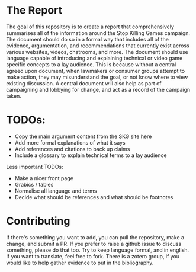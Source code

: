 # The Report
The goal of this repository is to create a report that comprehensively summarises all of the information around the Stop Killing Games campaign.
The document should do so in a formal way that includes all of the evidence, argumentation, and recommendations that currently exist across various websites, videos, chatrooms, and more.
The document should use language capable of  introducing and explaining technical or video game specific concepts to a lay audience.
This is because without a central agreed upon document, when lawmakers or consumer groups attempt to make action, they may misunderstand the goal, or not know where to view existing discussion.
A central document will also help as part of campaigning and lobbying for change, and act as a record of the campaign taken.

# TODOs:
* Copy the main argument content from the SKG site here
* Add more formal explanations of what it says
* Add references and citations to back up claims
* Include a glossary to explain technical terms to a lay audience

Less important TODOs:
* Make a nicer front page
* Grabics / tables
* Normalise all language and terms
* Decide what should be references and what should be footnotes

# Contributing
If there's something you want to add, you can pull the repository, make a change, and submit a PR.
If you prefer to raise a github issue to discuss something, please do that too.
Try to keep language formal, and in english.
If you want to translate, feel free to fork.
There is a zotero group, if you would like to help gather evidence to put in the bibliography.
